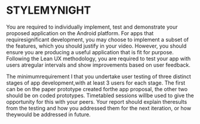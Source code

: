 # STYLEMYNIGHT

You are required to individually implement, test and demonstrate your proposed application on the Android platform. For apps that requiresignificant development, you may choose to implement a subset of the features, which you should justify in your video.  However, you should ensure you are producing a useful application that is fit for purpose. Following the Lean UX methodology, you are required to test your app with users atregular intervals and show improvements based on user feedback.   

The minimumrequirement I that you undertake user testing of three distinct stages of app development,with at least 3 users for each stage. The first can be on the paper prototype created forthe app proposal, the other two should be on coded prototypes. Timetabled sessions willbe used to give the opportunity for this with your peers. Your report should explain theresults from the testing and how you addressed them for the next iteration, or how theywould be addressed in future.
